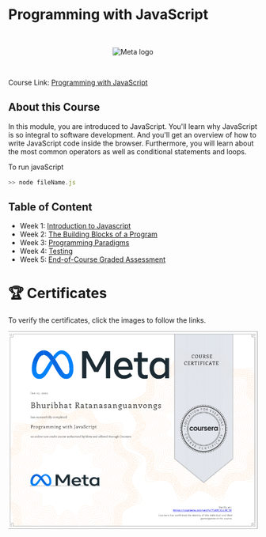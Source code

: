 # Programming with JavaScript

<br>

<p align="center">
    <img src="https://cdn.worldvectorlogo.com/logos/meta-1.svg" title="Meta logo" 
    alt="Meta logo" height="200"/>
</p>

<br>

Course Link: [Programming with JavaScript](https://www.coursera.org/learn/programming-with-javascript?specialization=meta-front-end-developer)


## About this Course

In this module, you are introduced to JavaScript. You'll learn why JavaScript is so integral to software development. And you'll get an overview of how to write JavaScript code inside the browser. Furthermore, you will learn about the most common operators as well as conditional statements and loops.

To run javaScript

```js
>> node fileName.js
```

## Table of Content

- Week 1: [Introduction to Javascript](https://github.com/Bhuribhat/Meta-Front-End-Developer/tree/main/2.%20Programming%20with%20JavaScript/Week%201%20-%20Introduction%20to%20Javascript)
- Week 2: [The Building Blocks of a Program](https://github.com/Bhuribhat/Meta-Front-End-Developer/tree/main/2.%20Programming%20with%20JavaScript/Week%202%20-%20The%20Building%20Blocks%20of%20a%20Program)
- Week 3: [Programming Paradigms](https://github.com/Bhuribhat/Meta-Front-End-Developer/tree/main/2.%20Programming%20with%20JavaScript/Week%203%20-%20Programming%20Paradigms)
- Week 4: [Testing](https://github.com/Bhuribhat/Meta-Front-End-Developer/tree/main/2.%20Programming%20with%20JavaScript/Week%204%20-%20Testing)
- Week 5: [End-of-Course Graded Assessment](https://github.com/Bhuribhat/Meta-Front-End-Developer/tree/main/2.%20Programming%20with%20JavaScript/Week%205%20-%20End-of-Course%20Graded%20Assessment)


# 🏆 Certificates 
To verify the certificates, click the images to follow the links.

<p align="middle">
  <a href=""><img src="./Images/Certificate.png" height="400"></a>